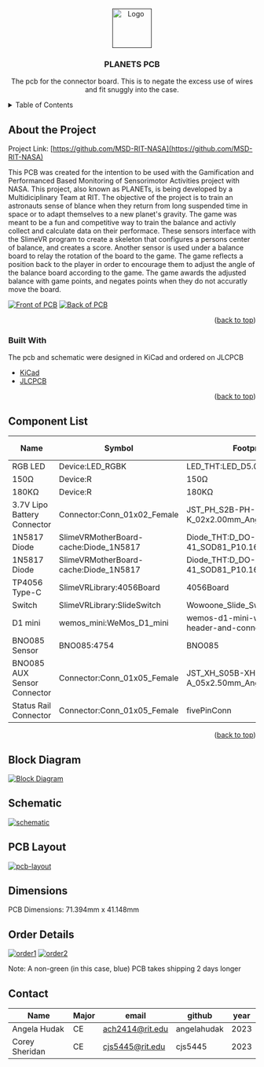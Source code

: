  <div id="top"></div>

<!-- PROJECT SHIELDS -->
<!--
*** I'm using markdown "reference style" links for readability.
*** Reference links are enclosed in brackets [ ] instead of parentheses ( ).
*** See the bottom of this document for the declaration of the reference variables
*** for contributors-url, forks-url, etc. This is an optional, concise syntax you may use.
*** https://www.markdownguide.org/basic-syntax/#reference-style-links
-->

<!-- PROJECT LOGO -->
<br />
<div align="center">
  <a href="">
    <img src="images/logo.png" alt="Logo" width="80" height="80">
  </a>

  <h3 align="center">PLANETS PCB</h3>

  <p align="center">
    The pcb for the connector board. This is to negate the excess use of wires and fit snuggly into the case.
  </p>
</div>

<!-- TABLE OF CONTENTS -->
<details>
  <summary>Table of Contents</summary>
  <ol>
    <li>
      <a href="#about-the-project">About The Project</a>
      <ul>
        <li><a href="#built-with">Built With</a></li>
      </ul>
    </li>
    <li><a href="#Component List">Component List</a></li>
    <li><a href="#block-diagram">Block Diagram</a></li>
    <li><a href="#schematic">Schematic</a></li>
    <li><a href="#pcb-layout">PCB Layout</a></li>
    <li><a href="#dimensions">Dimensions</a></li>
    <li><a href="#order details">Order Details</a></li>
    <li><a href="#contact">Contact</a></li>
  </ol>
</details>



<!-- ABOUT THE PROJECT -->
## About the Project

Project Link: [https://github.com/MSD-RIT-NASA](https://github.com/MSD-RIT-NASA)

This PCB was created for the intention to be used with the Gamification and Performanced Based Monitoring of Sensorimotor Activities project with NASA. This project, also known as PLANETs, is being developed by a Multidiciplinary Team at RIT. The objective of the project is to train an astronauts sense of blance when they return from long suspended time in space or to adapt themselves to a new planet's gravity. The game was meant to be a fun and competitive way to train the balance and activly collect and calculate data on their performace. These sensors interface with the SlimeVR program to create a skeleton that configures a persons center of balance, and creates a score. Another sensor is used under a balance board to relay the rotation of the board to the game. The game reflects a position back to the player in order to encourage them to adjust the angle of the balance board according to the game. The game awards the adjusted balance with game points, and negates points when they do not accuratly move the board. 

[![Front of PCB][front-3dview]]()
[![Back of PCB][back-3dview]]()

<p align="right">(<a href="#top">back to top</a>)</p>



### Built With

The pcb and schematic were designed in KiCad and ordered on JLCPCB

* [KiCad](https://www.kicad.org/)
* [JLCPCB](https://jlcpcb.com/)

<p align="right">(<a href="#top">back to top</a>)</p>



<!-- Component List -->
## Component List

Name | Symbol | Footprint | Purchase Link
--- | --- | --- | ---
RGB LED | Device:LED_RGBK | LED_THT:LED_D5.0mm-4_RGB | [LINK](https://www.sparkfun.com/products/9264)
150Ω | Device:R | 150Ω | [LINK](https://www.amazon.com/BOJACK-Values-Resistor-Resistors-Assortment/dp/B08FD1XVL6/ref=sr_1_3?crid=376HQO3UGCP0Y&keywords=variety+of+resistors&qid=1677360743&sprefix=variety+of+resistors%2Caps%2C124&sr=8-3)
180KΩ | Device:R | 180KΩ | [LINK](https://www.digikey.com/en/products/detail/te-connectivity-passive-product/ROX3SJ180K/2390251)
3.7V Lipo Battery Connector | Connector:Conn_01x02_Female | JST_PH_S2B-PH-K_02x2.00mm_Angled | [LINK](https://www.digikey.com/en/products/detail/jst-sales-america-inc/S2B-PH-K-S-LF-SN/926626) [LINK](https://www.digikey.com/en/products/detail/jst-sales-america-inc/PHR-2/608607)
1N5817 Diode | SlimeVRMotherBoard-cache:Diode_1N5817 | Diode_THT:D_DO-41_SOD81_P10.16mm_Horizontal | [LINK](https://www.digikey.com/en/products/detail/stmicroelectronics/1N5817/770971)
1N5817 Diode | SlimeVRMotherBoard-cache:Diode_1N5817 | Diode_THT:D_DO-41_SOD81_P10.16mm_Horizontal | [LINK](https://www.digikey.com/en/products/detail/stmicroelectronics/1N5817/770971)
TP4056 Type-C | SlimeVRLibrary:4056Board | 4056Board | [LINK](https://www.amazon.com/gp/product/B07PZ6V937/ref=ppx_yo_dt_b_search_asin_title?ie=UTF8&psc=1)
Switch | SlimeVRLibrary:SlideSwitch | Wowoone_Slide_Switch_5mm | [LINK](https://www.amazon.com/gp/product/B07XSJYYYB/ref=ppx_yo_dt_b_search_asin_title?ie=UTF8&psc=1)
D1 mini | wemos_mini:WeMos_D1_mini | wemos-d1-mini-with-pin-header-and-connector | [LINK](https://www.amazon.com/gp/product/B081PX9YFV/ref=ppx_yo_dt_b_asin_title_o02_s00?ie=UTF8&th=1)
BNO085 Sensor | BNO085:4754 | BNO085 | [LINK](https://www.digikey.com/en/products/detail/adafruit-industries-llc/4754/13426653)
BNO085 AUX Sensor Connector | Connector:Conn_01x05_Female | JST_XH_S05B-XH-A_05x2.50mm_Angled | [LINK](https://www.digikey.com/en/products/detail/jst-sales-america-inc./S5B-XH-A-1(LF)(SN)/9961924) [LINK](https://www.digikey.com/en/products/detail/jst-sales-america-inc/XHP-5/1125486)
Status Rail Connector | Connector:Conn_01x05_Female | fivePinConn | ---


<p align="right">(<a href="#top">back to top</a>)</p>


<!-- BLOCK DIAGRAM -->
## Block Diagram
[![Block Diagram][block-diagram]]()


<!-- SCHEMATIC -->
## Schematic
[![schematic][schematic]]()


<!-- PCB LAYOUT -->
## PCB Layout
[![pcb-layout][pcb-layout]]()


<!-- DIMENSIONS -->
## Dimensions

PCB Dimensions: 71.394mm x 41.148mm

<!-- Order Details -->
## Order Details
[![order1][order1]]()
[![order2][order2]]()

Note: A non-green (in this case, blue) PCB takes shipping 2 days longer

<!-- CONTACT -->
## Contact
Name | Major | email | github | year
--- | --- | --- | --- | ---
Angela Hudak | CE | ach2414@rit.edu | angelahudak | 2023
Corey Sheridan | CE | cjs5445@rit.edu | cjs5445 | 2023



<!-- MARKDOWN LINKS & IMAGES -->
<!-- https://www.markdownguide.org/basic-syntax/#reference-style-links -->

[block-diagram]: images/block_diagram.png
[schematic]: images/schematic.png
[front-3dview]: images/front_v1.PNG
[back-3dview]: images/back_v1.PNG
[order1]: images/order.PNG
[order2]: images/order2.PNG
[pcb-layout]: images/pcb-layout.PNG
